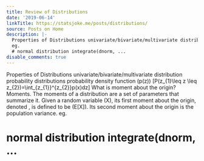```yaml
---
title: Review of Distributions
date: '2019-06-14'
linkTitle: https://statsjoke.me/posts/distributions/
source: Posts on Home
description: |-
  Properties of Distributions univariate/bivariate/multivariate distribution probability distributions probability density function \(p(z)\) \[P(z_{1}\leq z \leq z_{2})=\int_{z_{1}}^{z_{2}}p(x)dz\] What is moment about the origin? Moments. The moments of a distribution are a set of parameters that summarize it. Given a random variable \(X\), its first moment about the origin, denoted , is defined to be \(E[X]\). Its second moment about the origin is the population variance.
  eg.
  # normal distribution integrate(dnorm, ...
disable_comments: true
---
```

Properties of Distributions univariate/bivariate/multivariate distribution probability distributions probability density function \(p(z)\) \[P(z_{1}\leq z \leq z_{2})=\int_{z_{1}}^{z_{2}}p(x)dz\] What is moment about the origin? Moments. The moments of a distribution are a set of parameters that summarize it. Given a random variable \(X\), its first moment about the origin, denoted , is defined to be \(E[X]\). Its second moment about the origin is the population variance.
eg.
# normal distribution integrate(dnorm, ...